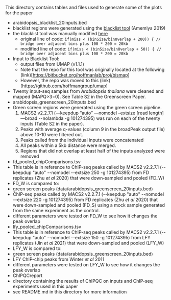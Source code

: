This directory contains tables and files used to generate some of the plots for the paper
* arabidopsis_blacklist_20inputs.bed
 * blacklist regions were generated using the [blacklist tool](https://github.com/Boyle-Lab/Blacklist) (Amemiya 2019)
 * the blacklist tool was manually modified  [here](https://github.com/Boyle-Lab/Blacklist/blob/master/blacklist.cpp#L469)
   * original line of code: `if(miss < (binSize/binOverlap + 200)) { // bridge over adjacent bins plus 100 * 200 = 20kb`
   * modified line of code: `if(miss < (binSize/binOverlap + 50)) { // bridge over adjacent bins plus 100 * 200 = 20kb`
 * Input to Blacklist Tool:
   * output files from UMAP (v1.1.1)
    * Note that the repo for this tool was originally located at the following (link)[https://bitbucket.org/hoffmanlab/proj/bismap]
    * However, the repo was moved to this (link)[https://github.com/hoffmangroup/umap]
  * Twenty input-seq samples from *Arabidopsis thaliana* were cleaned and mapped (MAPQ>3=0). See Table S2 in the Greenscreen Paper.
* arabidopsis_greenscreen_20inputs.bed
 * Green screen regions were generated using the green screen pipeline.
   1. MACS2 v2.2.7.1 (—keepdup “auto” —nomodel –extsize [read length] —broad --nolambda  -g 101274395) was run on each of the twenty inputs (Table S2 in the paper). 
    2. Peaks with average q-values (column 9 in the broadPeak output file) above 10-10 were filtered out. 
    3. Peaks called from the individual inputs were concatenated
    4. All peaks within a 5kb distance were merged. 
    5. Regions that did not overlap at least half of the inputs analyzed were removed
* fd_pooled_chipComparisons.tsv
 * This table is in reference to ChIP-seq peaks called by MACS2 v2.2.7.1 (--keepdup "auto" --nomodel --extsize 250  -g 101274395) from FD replicates (Zhu *et al* 2020) that were down-sampled and pooled (FD_W)
 * FD_W is compared to:
  * green screen peaks (data/arabidopsis_greenscreen_20inputs.bed)
  * ChIP-seq peaks called by MACS2 v2.2.7.1 (--keepdup "auto" --nomodel --extsize 220  -g 101274395) from FD replicates (Zhu *et al* 2020) that were down-sampled and pooled (FD_S) using a mock sample generated from the same experiment as the control.
 * different parameters were tested on FD_W to see how it changes the peak overlap
* lfy_pooled_chipComparisons.tsv
 * This table is in reference to ChIP-seq peaks called by MACS2 v2.2.7.1 (--keepdup "auto" --nomodel --extsize 150  -g 101274395) from LFY replicates (Jin *et al* 2021) that were down-sampled and pooled (LFY_W)
 * LFY_W is compared to:
  * green screen peaks (data/arabidopsis_greenscreen_20inputs.bed)
  * LFY ChIP-chip peaks from Winter *et al* 2011 
 * different parameters were tested on LFY_W to see how it changes the peak overlap
* ChIPQCreport
 * directory containing the results of ChIPQC on inputs and ChIP-seq experiments used in this paper
 * see README.md in this directory for more information
